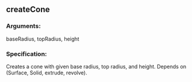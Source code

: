 ## createCone
### Arguments: 
baseRadius, topRadius, height
### Specification: 
Creates a cone with given base radius, top radius, and height. Depends on (Surface, Solid, extrude, revolve).
